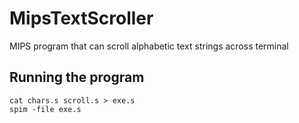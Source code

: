 # MipsTextScroller

MIPS program that can scroll alphabetic text strings across terminal

## Running the program

```
cat chars.s scroll.s > exe.s
spim -file exe.s
```
